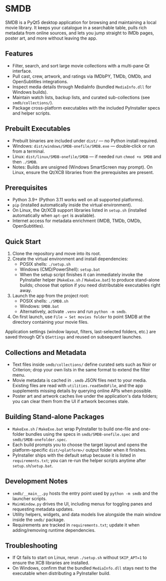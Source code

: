 # SMDB

SMDB is a PyQt5 desktop application for browsing and maintaining a local movie library. It keeps your catalogue in a searchable table, pulls rich metadata from online sources, and lets you jump straight to IMDb pages, poster art, and more without leaving the app.

## Features
- Filter, search, and sort large movie collections with a multi-pane Qt interface.
- Pull cast, crew, artwork, and ratings via IMDbPY, TMDb, OMDb, and OpenSubtitles integrations.
- Inspect media details through MediaInfo (bundled `MediaInfo.dll` for Windows builds).
- Maintain watch lists, backup lists, and curated sub-collections (see `smdb/collections/`).
- Package cross-platform executables with the included PyInstaller specs and helper scripts.

## Prebuilt Executables
- Prebuilt binaries are included under `dist/` — no Python install required.
- Windows: `dist/windows/SMDB-onefile/SMDB.exe` — double‑click or run from a terminal.
- Linux: `dist/linux/SMDB-onefile/SMDB` — if needed run `chmod +x SMDB` and then `./SMDB`.
- Notes: Builds are unsigned (Windows SmartScreen may prompt). On Linux, ensure the Qt/XCB libraries from the prerequisites are present.


## Prerequisites
- Python 3.9+ (Python 3.11 works well on all supported platforms).
- `pip` (installed automatically inside the virtual environment).
- On Linux, the Qt/XCB support libraries listed in `setup.sh` (installed automatically when `apt-get` is available).
- Internet access for metadata enrichment (IMDB, TMDb, OMDb, OpenSubtitles).

## Quick Start
1. Clone the repository and move into its root.
2. Create the virtual environment and install dependencies:
   - POSIX shells: `./setup.sh`
   - Windows (CMD/PowerShell): `setup.bat`
   - When the setup script finishes it can immediately invoke the PyInstaller helper (`MakeExe.sh` / `MakeExe.bat`) to produce stand-alone builds; choose that option if you need distributable executables right away.
3. Launch the app from the project root:
   - POSIX shells: `./SMDB.sh`
   - Windows: `SMDB.bat`
   - Alternatively, activate `.venv` and run `python -m smdb`.
4. On first launch, use `File → Set movies folder` to point SMDB at the directory containing your movie files.

Application settings (window layout, filters, last-selected folders, etc.) are saved through Qt's `QSettings` and reused on subsequent launches.

## Collections and Metadata
- Text files inside `smdb/collections/` define curated sets such as Noir or Criterion; drop your own lists in the same format to extend the filter menu.
- Movie metadata is cached in `.smdb` JSON files next to your media. Existing files are read with `utilities.readSmdbFile`, and the app supplements missing details by querying online APIs when possible.
- Poster art and artwork caches live under the application's data folders; you can clear them from the UI if artwork becomes stale.

## Building Stand-alone Packages
- `MakeExe.sh` / `MakeExe.bat` wrap PyInstaller to build one-file and one-folder bundles using the specs in `smdb/SMDB-onefile.spec` and `smdb/SMDB-onefolder.spec`.
- Each build prompts you to choose the target layout and opens the platform-specific `dist/<platform>/` output folder when it finishes.
- PyInstaller ships with the default setup because it is listed in `requirements.txt`; you can re-run the helper scripts anytime after `setup.sh`/`setup.bat`.

## Development Notes
- `smdb/__main__.py` hosts the entry point used by `python -m smdb` and the launcher scripts.
- `MainWindow.py` drives the UI, including menus for toggling panes and requesting metadata updates.
- Utility helpers, widgets, and data models live alongside the main window inside the `smdb/` package.
- Requirements are tracked in `requirements.txt`; update it when adding/removing runtime dependencies.

## Troubleshooting
- If Qt fails to start on Linux, rerun `./setup.sh` without `SKIP_APT=1` to ensure the XCB libraries are installed.
- On Windows, confirm that the bundled `MediaInfo.dll` stays next to the executable when distributing a PyInstaller build.
